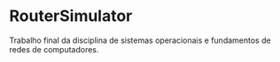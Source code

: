 # RouterSimulator
Trabalho final da disciplina de sistemas operacionais e fundamentos de redes de computadores.
